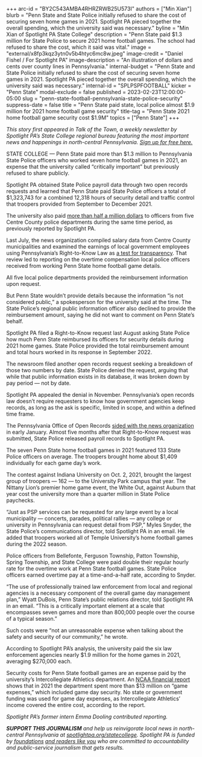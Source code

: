 +++
arc-id = "BY2C543AMBA4RHRZRWB25U573I"
authors = ["Min Xian"]
blurb = "Penn State and State Police initially refused to share the cost of securing seven home games in 2021. Spotlight PA pieced together the overall spending, which the university said was necessary."
byline = "Min Xian of Spotlight PA State College"
description = "Penn State paid $1.3 million for State Police to secure 2021 home football games. The school had refused to share the cost, which it said was vital."
image = "external/x8fp3kqz3ytn0v5b4htyc6mc8w.jpeg"
image-credit = "Daniel Fishel / For Spotlight PA"
image-description = "An illustration of dollars and cents over county lines in Pennsylvania."
internal-budget = "Penn State and State Police initially refused to share the cost of securing seven home games in 2021. Spotlight PA pieced together the overall spending, which the university said was necessary."
internal-id = "SPLPSPFOOTBALL"
kicker = "Penn State"
modal-exclude = false
published = 2023-02-23T12:00:00-05:00
slug = "penn-state-football-pennsylvania-state-police-security"
suppress-date = false
title = "Penn State paid state, local police almost $1.9 million for 2021 home football game security"
title-tag = "Penn State 2021 home football game security cost $1.9M"
topics = ["Penn State"]
+++

<i>This story first appeared in Talk of the Town, a weekly newsletter by Spotlight PA’s State College regional bureau featuring the most important news and happenings in north-central Pennsylvania. </i><a href="https://www.spotlightpa.org/newsletters"><i>Sign up for free here.</i></a>

STATE COLLEGE — Penn State paid more than $1.3 million to Pennsylvania State Police officers who worked seven home football games in 2021, an expense that the university called “critically important” but previously refused to share publicly.

Spotlight PA obtained State Police payroll data through two open records requests and learned that Penn State paid State Police officers a total of $1,323,743 for a combined 12,318 hours of security detail and traffic control that troopers provided from September to December 2021.

The university also paid <a href="https://www.spotlightpa.org/statecollege/2022/08/penn-state-football-police-overtime/">more than half a million dollars</a> to officers from five Centre County police departments during the same time period, as previously reported by Spotlight PA.

Last July, the news organization compiled salary data from Centre County municipalities and examined the earnings of local government employees using Pennsylvania’s Right-to-Know Law as <a href="https://www.spotlightpa.org/statecollege/2022/07/centre-county-transparency-public-records/">a test for transparency</a>. That review led to reporting on the overtime compensation local police officers received from working Penn State home football game details.

All five local police departments provided the reimbursement information upon request.

But Penn State wouldn’t provide details because the information “is not considered public,” a spokesperson for the university said at the time. The State Police’s regional public information officer also declined to provide the reimbursement amount, saying he did not want to comment on Penn State’s behalf.

<script src="https://www.spotlightpa.org/embed.js" async></script><div data-spl-embed-version="1" data-spl-src="https://www.spotlightpa.org/embeds/newsletter/?cta=Sign%20up%20for%20our%20new%20regional%20newsletter%2C%20%3Cb%3ETalk%20of%20the%20Town%3C%2Fb%3E%2C%20and%20get%20all%20the%20news%20and%20notes%20from%20State%20College%20and%20north-central%20PA.&button=Sign%20Up%20Now&preselect=state_college&eyebrow=DON'T%20MISS%20A%20BEAT"></div>

Spotlight PA filed a Right-to-Know request last August asking State Police how much Penn State reimbursed its officers for security details during 2021 home games. State Police provided the total reimbursement amount and total hours worked in its response in September 2022.

The newsroom filed another open records request seeking a breakdown of those two numbers by date. State Police denied the request, arguing that while that public information exists in its database, it was broken down by pay period — not by date.

Spotlight PA appealed the denial in November. Pennsylvania’s open records law doesn’t require requesters to know how government agencies keep records, as long as the ask is specific, limited in scope, and within a defined time frame.

The Pennsylvania Office of Open Records <a href="https://www.openrecords.pa.gov/Appeals/DocketSheet.cfm?docket=20222545">sided with the news organization</a> in early January. Almost five months after that Right-to-Know request was submitted, State Police released payroll records to Spotlight PA.

The seven Penn State home football games in 2021 featured 133 State Police officers on average. The troopers brought home about $1,409 individually for each game day’s work.

The contest against Indiana University on Oct. 2, 2021, brought the largest group of troopers — 162 — to the University Park campus that year. The Nittany Lion’s premier home game event, the White Out, against Auburn that year cost the university more than a quarter million in State Police paychecks.

“Just as PSP services can be requested for any large event by a local municipality — concerts, parades, political rallies — any college or university in Pennsylvania can request detail from PSP,” Myles Snyder, the State Police’s communications director, told Spotlight PA in an email. He added that troopers worked all of Temple University’s home football games during the 2022 season.

<script src="https://www.spotlightpa.org/embed.js" async></script><div data-spl-embed-version="1" data-spl-src="https://www.spotlightpa.org/embeds/donate/"></div>

Police officers from Bellefonte, Ferguson Township, Patton Township, Spring Township, and State College were paid double their regular hourly rate for the overtime work at Penn State football games. State Police officers earned overtime pay at a time-and-a-half rate, according to Snyder.

“The use of professionally trained law enforcement from local and regional agencies is a necessary component of the overall game day management plan,” Wyatt DuBois, Penn State’s public relations director, told Spotlight PA in an email. “This is a critically important element at a scale that encompasses seven games and more than 800,000 people over the course of a typical season.”

Such costs were “not an unreasonable expense when talking about the safety and security of our community,” he wrote.

According to Spotlight PA’s analysis, the university paid the six law enforcement agencies nearly $1.9 million for the home games in 2021, averaging $270,000 each.

Security costs for Penn State football games are an expense paid by the university’s Intercollegiate Athletics department. An <a href="https://web.archive.org/20230301172809/https://gopsusports.com/documents/2023/2/1/2021-22_NCAA_Report_Final.pdf">NCAA financial report</a> shows that in 2021 the department spent more than $13 million on “game expenses,” which included game day security. No state or government funding was used for game day expenses, as Intercollegiate Athletics’ income covered the entire cost, according to the report.

<i>Spotlight PA’s former intern Emma Dooling contributed reporting.</i>

<i><b>SUPPORT THIS JOURNALISM</b></i><i> and help us reinvigorate local news in north-central Pennsylvania at </i><a href="/donate?campaign=701Dn000000Ygq1IAC&utm_source=www.spotlightpa.org&utm_medium=statecollege:section&utm_campaign=statecollege:main"><i>spotlightpa.org/statecollege</i></a><i>. Spotlight PA is funded by </i><a href="https://www.spotlightpa.org/support"><i>foundations</i></a><i> </i><a href="https://www.spotlightpa.org/support"><i>and readers like you</i></a><i> who are committed to accountability and public-service journalism that gets results.</i>
